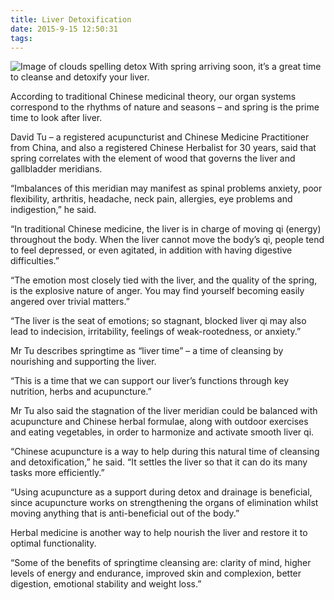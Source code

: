 ```yaml
---
title: Liver Detoxification
date: 2015-9-15 12:50:31
tags:
---
```

![Image of clouds spelling detox](assets/detox.jpg)
With spring arriving soon, it’s a great time to cleanse and detoxify your liver.

According to traditional Chinese medicinal theory, our organ systems correspond to the rhythms of nature and seasons – and spring is the prime time to look after liver.

David Tu – a registered acupuncturist and Chinese Medicine Practitioner from China, and also a registered Chinese Herbalist for 30 years, said that spring correlates with the element of wood that governs the liver and gallbladder meridians.

“Imbalances of this meridian may manifest as spinal problems anxiety, poor flexibility, arthritis, headache, neck pain, allergies, eye problems and indigestion,” he said.

“In traditional Chinese medicine, the liver is in charge of moving qi (energy) throughout the body. When the liver cannot move the body’s qi, people tend to feel depressed, or even agitated, in addition with having digestive difficulties.”

“The emotion most closely tied with the liver, and the quality of the spring, is the explosive nature of anger. You may find yourself becoming easily angered over trivial matters.”

“The liver is the seat of emotions; so stagnant, blocked liver qi may also lead to indecision, irritability, feelings of weak-rootedness, or anxiety.”

Mr Tu describes springtime as “liver time” – a time of cleansing by nourishing and supporting the liver.

“This is a time that we can support our liver’s functions through key nutrition, herbs and acupuncture.”

Mr Tu also said the stagnation of the liver meridian could be balanced with acupuncture and Chinese herbal formulae, along with outdoor exercises and eating vegetables, in order to harmonize and activate smooth liver qi.

“Chinese acupuncture is a way to help during this natural time of cleansing and detoxification,” he said. “It settles the liver so that it can do its many tasks more efficiently.”

“Using acupuncture as a support during detox and drainage is beneficial, since acupuncture works on strengthening the organs of elimination whilst moving anything that is anti-beneficial out of the body.”

Herbal medicine is another way to help nourish the liver and restore it to optimal functionality.

“Some of the benefits of springtime cleansing are: clarity of mind, higher levels of energy and endurance, improved skin and complexion, better digestion, emotional stability and weight loss.”